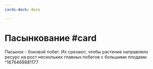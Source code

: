 ```yaml
---
cards-deck: Base

---
```


# Пасынкование #card 
Пасынок - боковой побег. Их срезают, чтобы растение направляло ресурс на рост нескольких главных побегов с большими плодами
^1676469881177
